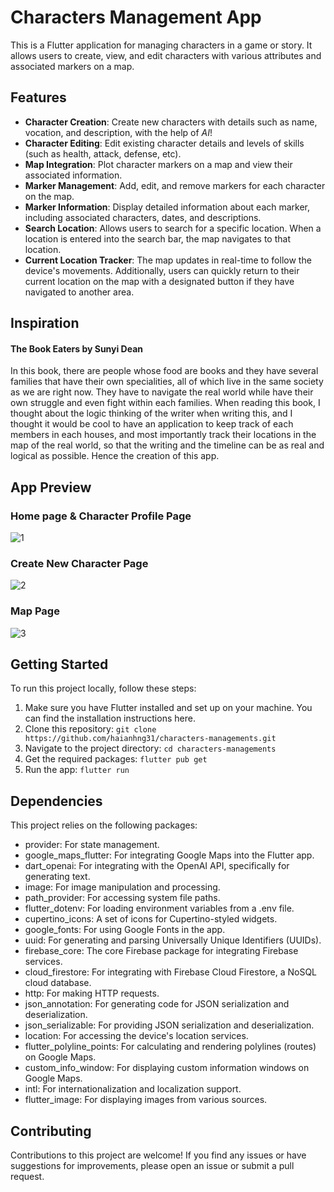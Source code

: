 # Characters Management App
This is a Flutter application for managing characters in a game or story. It allows users to create, view, and edit characters with various attributes and associated markers on a map.

## Features
* **Character Creation**: Create new characters with details such as name, vocation, and description, with the help of *AI*!
* **Character Editing**: Edit existing character details and levels of skills (such as health, attack, defense, etc).
* **Map Integration**: Plot character markers on a map and view their associated information.
* **Marker Management**: Add, edit, and remove markers for each character on the map.
* **Marker Information**: Display detailed information about each marker, including associated characters, dates, and descriptions.
* **Search Location**: Allows users to search for a specific location. When a location is entered into the search bar, the map navigates to that location.
* **Current Location Tracker**: The map updates in real-time to follow the device's movements. Additionally, users can quickly return to their current location on the map with a designated button if they have navigated to another area.




## Inspiration 
#### The Book Eaters by Sunyi Dean
In this book, there are people whose food are books and they have several families that have their own specialities, all of which live in the same society as we are right now. 
They have to navigate the real world while have their own struggle and even fight within each families. 
When reading this book, I thought about the logic thinking of the writer when writing this, and I thought it would be cool to have an application to keep track of each members in each houses, and most importantly track their locations in the map of the real world, so that the writing and the timeline can be as real and logical as possible. Hence the creation of this app.

## App Preview 
### Home page & Character Profile Page
![1](https://github.com/haianhng31/characters-managements/assets/126405175/de2a2d5f-d591-43d1-84dc-4d1bb5f4afcd)
### Create New Character Page
![2](https://github.com/haianhng31/characters-managements/assets/126405175/fcfcd534-651f-4ebf-b214-310f5847dc79)
### Map Page
![3](https://github.com/haianhng31/characters-managements/assets/126405175/61e445cb-4c7d-4426-af25-96f6ebcce9bc)


## Getting Started
To run this project locally, follow these steps:
1. Make sure you have Flutter installed and set up on your machine. You can find the installation instructions here.
2. Clone this repository:
```git clone https://github.com/haianhng31/characters-managements.git```
3. Navigate to the project directory:
```cd characters-managements```
4. Get the required packages:
```flutter pub get```
5. Run the app:
```flutter run```

## Dependencies
This project relies on the following packages:
* provider: For state management.
* google_maps_flutter: For integrating Google Maps into the Flutter app.
* dart_openai: For integrating with the OpenAI API, specifically for generating text.
* image: For image manipulation and processing.
* path_provider: For accessing system file paths.
* flutter_dotenv: For loading environment variables from a .env file.
* cupertino_icons: A set of icons for Cupertino-styled widgets.
* google_fonts: For using Google Fonts in the app.
* uuid: For generating and parsing Universally Unique Identifiers (UUIDs).
* firebase_core: The core Firebase package for integrating Firebase services.
* cloud_firestore: For integrating with Firebase Cloud Firestore, a NoSQL cloud database.
* http: For making HTTP requests.
* json_annotation: For generating code for JSON serialization and deserialization.
* json_serializable: For providing JSON serialization and deserialization.
* location: For accessing the device's location services.
* flutter_polyline_points: For calculating and rendering polylines (routes) on Google Maps.
* custom_info_window: For displaying custom information windows on Google Maps.
* intl: For internationalization and localization support.
* flutter_image: For displaying images from various sources.

## Contributing
Contributions to this project are welcome! If you find any issues or have suggestions for improvements, please open an issue or submit a pull request.
